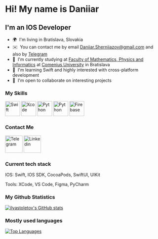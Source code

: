 Hi! My name is Daniiar
====================================================================================================================================

I'm an IOS Developer
----------------------------------------------

*   🌍  I'm living in Bratislava, Slovakia
*   ✉️  You can contact me by email [Daniiar.Sherniiazov@gmail.com](mailto:Daniiar.Sherniiazov@gmail.com) and also by [Telegram](https://t.me/adanteeee)
*   🚀  I'm currently studying at [Faculty of Mathematics, Physics
and Informatics](https://fmph.uniba.sk/en/) at [Comenius University](https://uniba.sk/en/) in Bratislava
*   🧠  I'm learning Swift and highly interested with cross-platform development
*   🤝  I'm open to collaborate on interesting projects

  ### My Skills
<p align="left">
<a href="https://swift.org/" target="_blank" rel="noreferrer"><img src="https://raw.githubusercontent.com/danielcranney/readme-generator/main/public/icons/skills/swift-colored.svg" width="48" height="48" alt="Swift" /></a>
<a href="https://developer.apple.com/xcode/" target="_blank" rel="noreferrer"><img src="https://raw.githubusercontent.com/danielcranney/readme-generator/main/public/icons/skills/xcode-colored.svg" width="48" height="48" alt="Xcode" /></a>
<a href="https://www.python.org/" target="_blank" rel="noreferrer"><img src="https://raw.githubusercontent.com/danielcranney/readme-generator/main/public/icons/skills/python-colored.svg" width="48" height="48" alt="Python" /></a>
<a href="https://www.python.org/" target="_blank" rel="noreferrer"><img src="https://www.svgrepo.com/show/331760/sql-database-generic.svg" width="48" height="48" alt="Python" /></a>
<a href="https://firebase.google.com/" target="_blank" rel="noreferrer"><img src="https://raw.githubusercontent.com/danielcranney/readme-generator/main/public/icons/skills/firebase-colored.svg" width="48" height="48" alt="Firebase" /></a>

### Contact Me
<p align="left">
<a href="https://t.me/adanteeee/" target="_blank" rel="noreferrer"><img src="https://www.svgrepo.com/download/452115/telegram.svg" width="56" height="56" alt="Telegram" /></a>
<a href="[www.linkedin.com/in/daniiar-sherniiazov](https://www.linkedin.com/in/daniiar-sherniiazov-7b0507266/)" target="_blank" rel="noreferrer"><img src="https://www.svgrepo.com/download/452047/linkedin-1.svg" width="56" height="56" alt="Linkedin" /></a>

### Current tech stack
<p>IOS: Swift, IOS SDK, CocoaPods, SwiftUI, UIKit</p>
<p>Tools: XCode, VS Code, Figma, PyCharm</p>



### My Github Statistics
<a href="http://www.github.com/ilyastoletov"><img src="https://github-readme-stats.vercel.app/api?username=adante69&show_icons=true&hide=issues,contribs&count_private=true&title_color=0891b2&text_color=ffffff&icon_color=0891b2&bg_color=1c1917&hide_border=true&show_icons=true" alt="ilyastoletov's GitHub stats" /></a> <br>

### Mostly used languages
<a href="https://github.com/ilyastoletov" align="left"><img src="https://github-readme-stats.vercel.app/api/top-langs/?username=adante69&langs_count=5&title_color=0891b2&text_color=ffffff&icon_color=0891b2&bg_color=1c1917&hide_border=true&locale=en&custom_title=Top%20%Languages" alt="Top Languages" /></a>
